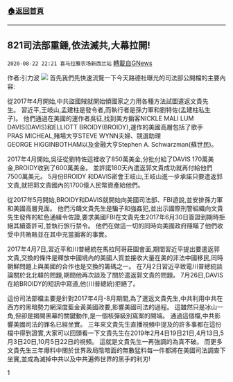 ###  [:house:返回首頁](https://github.com/ourhimalayas/txt)
---

## 821司法部重錘,依法滅共,大幕拉開!
`2020-08-22 22:21 喜马拉雅农场新西兰站` [轉載自GNews](https://gnews.org/zh-hant/312602/)

作者:引力波
![](https://s3.amazonaws.com/gnews-media-offload/wp-content/uploads/2020/08/22221247/1-90.jpg)
首先我們先快速流覽一下今天路德社曝光的司法部公開檔的主要內容:

從2017年4月開始,中共盜國賊就開始傾國家之力用各種方法試圖遣返文貴先生。 習近平,王岐山,孟建柱是發令者,而執行者是孫力軍和劉特佐(孟建柱私生子)。 他們通過在美國的運作者吳征,找到美方掮客NICKLE MALI LUM DAVIS(DAVIS)和ELLIOTT BROIDY(BROIDY),運作的美國高層包括了歌手PRAS MICHEAL,賭場大亨STEVE WYNN夫婦、競選助理GEORGE HIGGINBOTHAM以及金融大亨Stephen A. Schwarzman(蘇世民)。

2017年4月開始,吳征從劉特佐這裡收了850萬美金,分批付給了DAVIS 170萬美金,BROIDY收到了600萬美金。 並許諾180天內遣返郭文貴成功就再付給他們7500萬美元。 5月份BROIDY 和DAVIS密會王岐山,王岐山進一步承諾只要遣返郭文貴,就把郭文貴國內的1700億人民幣資產給他們。

從2017年5月開始,BROIDY和DAVIS就開始向美國司法部、FBI遊說,並安排孫力軍和美國高層見面。 他們污衊文貴先生是騙子和強姦犯,並出示國際刑警組織向文貴先生發佈的紅色通緝令佐證,要求美國FBI在文貴先生2017年6月30日簽證到期時拒絕其續簽許可,並執行旅行禁令。 他們在做這一切的同時向美國政府隱瞞了他們收受中共賄賂並在其中充當掮客的事實。

2017年4月7日,習近平和川普總統在馬拉阿哥莊園會面,期間習近平提出要遣返郭文貴,交換的條件是釋放中國境內的美國人質並接收大量在美的非法中國移民,同時朝鮮問題上與美國的合作也是交換的籌碼之一。 在7月2日習近平致電川普總統談論關於北北韓的問題,期間他再次談及了關於遣返郭文貴的問題。 7月26日,DAVIS在給BROIDY的短訊中寫道,他(川普總統)拒絕了。

這份司法部檔主要是針對2017年4月-8月期間,為了遣返文貴先生,中共利用中共在西方的黑暗勢力網深度藍金黃美國政要,影響美國司法的過程。 這雖然只是冰山一角,但卻是揭開黑幕的關鍵動作,是一個核彈級別窩案的開端。 通過這個檔,中共影響美國司法的罪名已經坐實。 三年來文貴先生直播視頻中提及的許多事都在這份檔中得到證實,大家可以回頭看一下文貴先生在2019年2月4日19日21日,4月13日,5月3日20日,10月5日22日的視頻。 這就是文貴先生一再強調的為真不破。 而更多文貴先生三年爆料中關於世界政局陰暗面的無數猛料每一件都將在美國司法調查下坐實,並成為滅掉中共以及中共遍佈世界的黑手的利刃!

1
